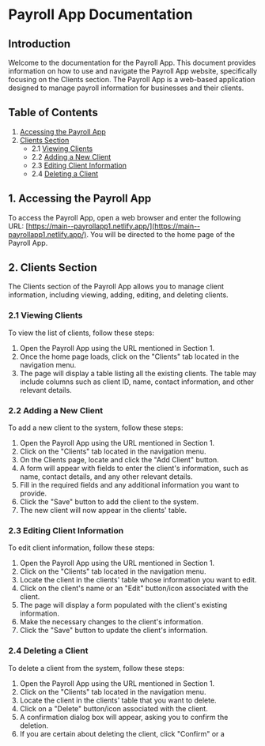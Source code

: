 # Payroll App Documentation

## Introduction
Welcome to the documentation for the Payroll App. This document provides information on how to use and navigate the Payroll App website, specifically focusing on the Clients section. The Payroll App is a web-based application designed to manage payroll information for businesses and their clients.

## Table of Contents
1. [Accessing the Payroll App](#accessing-the-payroll-app)
2. [Clients Section](#clients-section)
   - 2.1 [Viewing Clients](#viewing-clients)
   - 2.2 [Adding a New Client](#adding-a-new-client)
   - 2.3 [Editing Client Information](#editing-client-information)
   - 2.4 [Deleting a Client](#deleting-a-client)

## 1. Accessing the Payroll App
To access the Payroll App, open a web browser and enter the following URL: [https://main--payrollapp1.netlify.app/](https://main--payrollapp1.netlify.app/). You will be directed to the home page of the Payroll App.

## 2. Clients Section
The Clients section of the Payroll App allows you to manage client information, including viewing, adding, editing, and deleting clients.

### 2.1 Viewing Clients
To view the list of clients, follow these steps:

1. Open the Payroll App using the URL mentioned in Section 1.
2. Once the home page loads, click on the "Clients" tab located in the navigation menu.
3. The page will display a table listing all the existing clients. The table may include columns such as client ID, name, contact information, and other relevant details.

### 2.2 Adding a New Client
To add a new client to the system, follow these steps:

1. Open the Payroll App using the URL mentioned in Section 1.
2. Click on the "Clients" tab located in the navigation menu.
3. On the Clients page, locate and click the "Add Client" button.
4. A form will appear with fields to enter the client's information, such as name, contact details, and any other relevant details.
5. Fill in the required fields and any additional information you want to provide.
6. Click the "Save" button to add the client to the system.
7. The new client will now appear in the clients' table.

### 2.3 Editing Client Information
To edit client information, follow these steps:

1. Open the Payroll App using the URL mentioned in Section 1.
2. Click on the "Clients" tab located in the navigation menu.
3. Locate the client in the clients' table whose information you want to edit.
4. Click on the client's name or an "Edit" button/icon associated with the client.
5. The page will display a form populated with the client's existing information.
6. Make the necessary changes to the client's information.
7. Click the "Save" button to update the client's information.

### 2.4 Deleting a Client
To delete a client from the system, follow these steps:

1. Open the Payroll App using the URL mentioned in Section 1.
2. Click on the "Clients" tab located in the navigation menu.
3. Locate the client in the clients' table that you want to delete.
4. Click on a "Delete" button/icon associated with the client.
5. A confirmation dialog box will appear, asking you to confirm the deletion.
6. If you are certain about deleting the client, click "Confirm" or a
